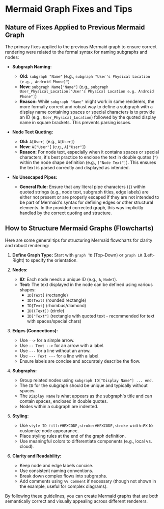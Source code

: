 # Mermaid Graph Fixes and Tips

## Nature of Fixes Applied to Previous Mermaid Graph

The primary fixes applied to the previous Mermaid graph to ensure correct rendering were related to the formal syntax for naming subgraphs and nodes:

*   **Subgraph Naming:**
    *   **Old:** `subgraph "Name"` (e.g., `subgraph "User's Physical Location (e.g., Android Phone)"`)
    *   **New:** `subgraph Name["Name"]` (e.g., `subgraph User_Physical_Location["User's Physical Location e.g. Android Phone"]`)
    *   **Reason:** While `subgraph "Name"` might work in some renderers, the more formally correct and robust way to define a subgraph with a display name containing spaces or special characters is to provide an ID (e.g., `User_Physical_Location`) followed by the quoted display name in square brackets. This prevents parsing issues.

*   **Node Text Quoting:**
    *   **Old:** `A[User]` (e.g., `A[User]`)
    *   **New:** `A["User"]` (e.g., `A["User"]`)
    *   **Reason:** For node text, especially when it contains spaces or special characters, it's best practice to enclose the text in double quotes (`"`) within the node shape definition (e.g., `["Node Text"]`). This ensures the text is parsed correctly and displayed as intended.

*   **No Unescaped Pipes:**
    *   **General Rule:** Ensure that any literal pipe characters (`|`) within quoted strings (e.g., node text, subgraph titles, edge labels) are either not present or are properly escaped if they are not intended to be part of Mermaid's syntax for defining edges or other structural elements. In the provided corrected graph, this was implicitly handled by the correct quoting and structure.

## How to Structure Mermaid Graphs (Flowcharts)

Here are some general tips for structuring Mermaid flowcharts for clarity and robust rendering:

1.  **Define Graph Type:** Start with `graph TD` (Top-Down) or `graph LR` (Left-Right) to specify the orientation.

2.  **Nodes:**
    *   **ID:** Each node needs a unique ID (e.g., `A`, `Node1`).
    *   **Text:** The text displayed in the node can be defined using various shapes:
        *   `ID[Text]` (rectangle)
        *   `ID(Text)` (rounded rectangle)
        *   `ID{Text}` (rhombus/diamond)
        *   `ID((Text))` (circle)
        *   `ID["Text"]` (rectangle with quoted text - recommended for text with spaces/special chars)

3.  **Edges (Connections):**
    *   Use `-->` for a simple arrow.
    *   Use `-- Text -->` for an arrow with a label.
    *   Use `---` for a line without an arrow.
    *   Use `--- Text ---` for a line with a label.
    *   Ensure labels are concise and accurately describe the flow.

4.  **Subgraphs:**
    *   Group related nodes using `subgraph ID["Display Name"] ... end`.
    *   The `ID` for the subgraph should be unique and typically without spaces.
    *   The `Display Name` is what appears as the subgraph's title and can contain spaces, enclosed in double quotes.
    *   Nodes within a subgraph are indented.

5.  **Styling:**
    *   Use `style ID fill:#HEXCODE,stroke:#HEXCODE,stroke-width:PX` to customize node appearance.
    *   Place styling rules at the end of the graph definition.
    *   Use meaningful colors to differentiate components (e.g., local vs. cloud).

6.  **Clarity and Readability:**
    *   Keep node and edge labels concise.
    *   Use consistent naming conventions.
    *   Break down complex flows into subgraphs.
    *   Add comments using `%% Comment` if necessary (though not shown in the example, useful for complex diagrams).

By following these guidelines, you can create Mermaid graphs that are both semantically correct and visually appealing across different renderers.
